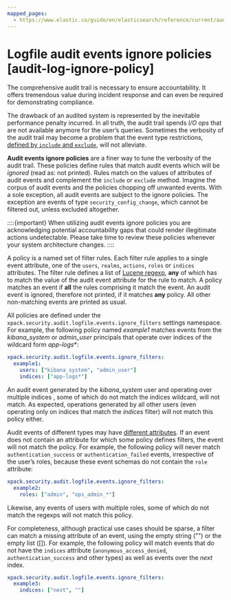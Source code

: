 ```yaml
---
mapped_pages:
  - https://www.elastic.co/guide/en/elasticsearch/reference/current/audit-log-ignore-policy.html
---
```


# Logfile audit events ignore policies [audit-log-ignore-policy]

The comprehensive audit trail is necessary to ensure accountability. It offers tremendous value during incident response and can even be required for demonstrating compliance.

The drawback of an audited system is represented by the inevitable performance penalty incurred. In all truth, the audit trail spends *I/O ops* that are not available anymore for the user’s queries. Sometimes the verbosity of the audit trail may become a problem that the event type restrictions, [defined by `include` and `exclude`](logfile-audit-output.md#audit-log-settings), will not alleviate.

**Audit events ignore policies** are a finer way to tune the verbosity of the audit trail. These policies define rules that match audit events which will be *ignored* (read as: not printed). Rules match on the values of attributes of audit events and complement the `include` or `exclude` method. Imagine the corpus of audit events and the policies chopping off unwanted events. With a sole exception, all audit events are subject to the ignore policies. The exception are events of type `security_config_change`, which cannot be filtered out, unless excluded altogether.

::::{important} 
When utilizing audit events ignore policies you are acknowledging potential accountability gaps that could render illegitimate actions undetectable. Please take time to review these policies whenever your system architecture changes.
::::


A policy is a named set of filter rules. Each filter rule applies to a single event attribute, one of the `users`, `realms`, `actions`, `roles` or `indices` attributes. The filter rule defines a list of [Lucene regexp](https://www.elastic.co/guide/en/elasticsearch/reference/current/regexp-syntax.html), **any** of which has to match the value of the audit event attribute for the rule to match. A policy matches an event if **all** the rules comprising it match the event. An audit event is ignored, therefore not printed, if it matches **any** policy. All other non-matching events are printed as usual.

All policies are defined under the `xpack.security.audit.logfile.events.ignore_filters` settings namespace. For example, the following policy named *example1* matches events from the *kibana_system* or *admin_user* principals that operate over indices of the wildcard form *app-logs**:

```yaml
xpack.security.audit.logfile.events.ignore_filters:
  example1:
    users: ["kibana_system", "admin_user"]
    indices: ["app-logs*"]
```

An audit event generated by the *kibana_system* user and operating over multiple indices , some of which do not match the indices wildcard, will not match. As expected, operations generated by all other users (even operating only on indices that match the *indices* filter) will not match this policy either.

Audit events of different types may have [different attributes](elasticsearch-audit-events.md#audit-event-attributes). If an event does not contain an attribute for which some policy defines filters, the event will not match the policy. For example, the following policy will never match `authentication_success` or `authentication_failed` events, irrespective of the user’s roles, because these event schemas do not contain the `role` attribute:

```yaml
xpack.security.audit.logfile.events.ignore_filters:
  example2:
    roles: ["admin", "ops_admin_*"]
```

Likewise, any events of users with multiple roles, some of which do not match the regexps will not match this policy.

For completeness, although practical use cases should be sparse, a filter can match a missing attribute of an event, using the empty string ("") or the empty list ([]). For example, the following policy will match events that do not have the `indices` attribute (`anonymous_access_denied`, `authentication_success` and other types) as well as events over the *next* index.

```yaml
xpack.security.audit.logfile.events.ignore_filters:
  example3:
    indices: ["next", ""]
```

